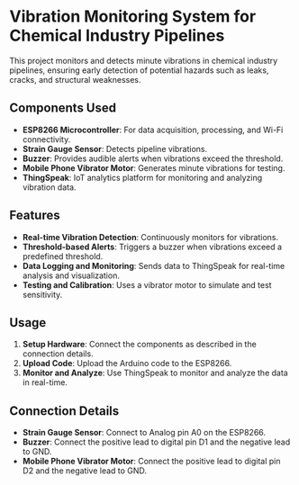# Vibration Monitoring System for Chemical Industry Pipelines

This project monitors and detects minute vibrations in chemical industry pipelines, ensuring early detection of potential hazards such as leaks, cracks, and structural weaknesses.

## Components Used

- **ESP8266 Microcontroller**: For data acquisition, processing, and Wi-Fi connectivity.
- **Strain Gauge Sensor**: Detects pipeline vibrations.
- **Buzzer**: Provides audible alerts when vibrations exceed the threshold.
- **Mobile Phone Vibrator Motor**: Generates minute vibrations for testing.
- **ThingSpeak**: IoT analytics platform for monitoring and analyzing vibration data.

## Features

- **Real-time Vibration Detection**: Continuously monitors for vibrations.
- **Threshold-based Alerts**: Triggers a buzzer when vibrations exceed a predefined threshold.
- **Data Logging and Monitoring**: Sends data to ThingSpeak for real-time analysis and visualization.
- **Testing and Calibration**: Uses a vibrator motor to simulate and test sensitivity.

## Usage

1. **Setup Hardware**: Connect the components as described in the connection details.
2. **Upload Code**: Upload the Arduino code to the ESP8266.
3. **Monitor and Analyze**: Use ThingSpeak to monitor and analyze the data in real-time.

## Connection Details

- **Strain Gauge Sensor**: Connect to Analog pin A0 on the ESP8266.
- **Buzzer**: Connect the positive lead to digital pin D1 and the negative lead to GND.
- **Mobile Phone Vibrator Motor**: Connect the positive lead to digital pin D2 and the negative lead to GND.
